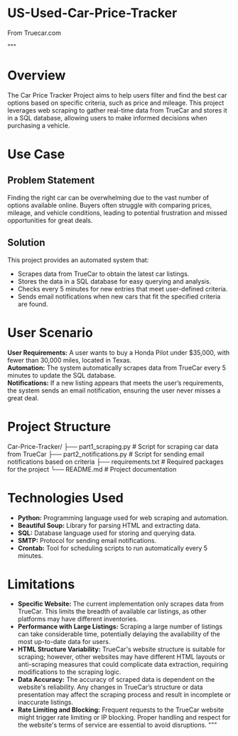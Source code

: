 # US-Used-Car-Price-Tracker
From Truecar.com

"""
# Overview
The Car Price Tracker Project aims to help users filter and find the best car options based on specific criteria, such as price and mileage. This project leverages web scraping to gather real-time data from TrueCar and stores it in a SQL database, allowing users to make informed decisions when purchasing a vehicle.

# Use Case

## Problem Statement
Finding the right car can be overwhelming due to the vast number of options available online. Buyers often struggle with comparing prices, mileage, and vehicle conditions, leading to potential frustration and missed opportunities for great deals.

## Solution
This project provides an automated system that:
- Scrapes data from TrueCar to obtain the latest car listings.
- Stores the data in a SQL database for easy querying and analysis.
- Checks every 5 minutes for new entries that meet user-defined criteria.
- Sends email notifications when new cars that fit the specified criteria are found.

# User Scenario
**User Requirements:** A user wants to buy a Honda Pilot under $35,000, with fewer than 30,000 miles, located in Texas.  
**Automation:** The system automatically scrapes data from TrueCar every 5 minutes to update the SQL database.  
**Notifications:** If a new listing appears that meets the user’s requirements, the system sends an email notification, ensuring the user never misses a great deal.

# Project Structure
Car-Price-Tracker/
├── part1_scraping.py          # Script for scraping car data from TrueCar
├── part2_notifications.py      # Script for sending email notifications based on criteria
├── requirements.txt            # Required packages for the project
└── README.md                   # Project documentation

# Technologies Used
- **Python:** Programming language used for web scraping and automation.
- **Beautiful Soup:** Library for parsing HTML and extracting data.
- **SQL:** Database language used for storing and querying data.
- **SMTP:** Protocol for sending email notifications.
- **Crontab:** Tool for scheduling scripts to run automatically every 5 minutes.

# Limitations
- **Specific Website:** The current implementation only scrapes data from TrueCar. This limits the breadth of available car listings, as other platforms may have different inventories.
- **Performance with Large Listings:** Scraping a large number of listings can take considerable time, potentially delaying the availability of the most up-to-date data for users.
- **HTML Structure Variability:** TrueCar's website structure is suitable for scraping; however, other websites may have different HTML layouts or anti-scraping measures that could complicate data extraction, requiring modifications to the scraping logic.
- **Data Accuracy:** The accuracy of scraped data is dependent on the website's reliability. Any changes in TrueCar’s structure or data presentation may affect the scraping process and result in incomplete or inaccurate listings.
- **Rate Limiting and Blocking:** Frequent requests to the TrueCar website might trigger rate limiting or IP blocking. Proper handling and respect for the website's terms of service are essential to avoid disruptions.
"""

